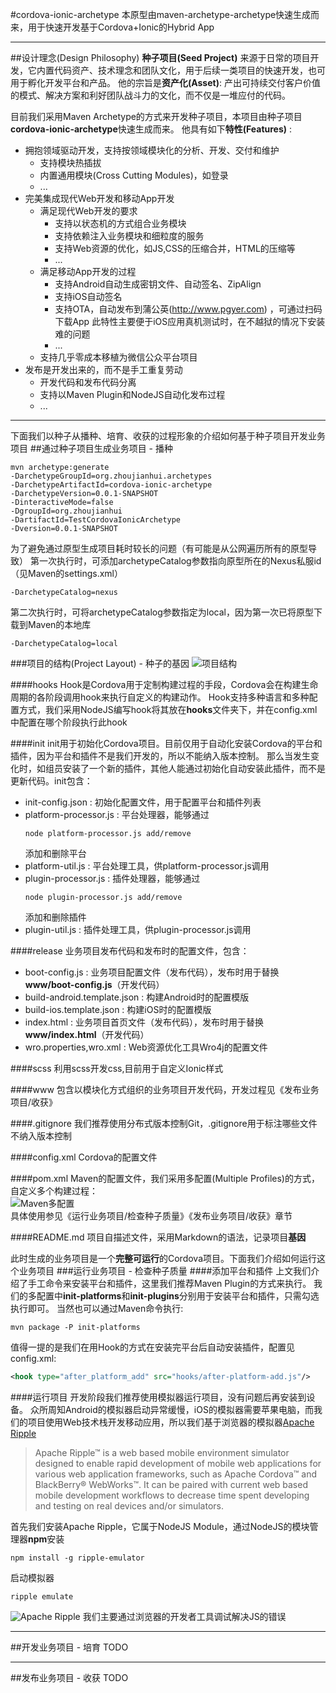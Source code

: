#cordova-ionic-archetype
本原型由maven-archetype-archetype快速生成而来，用于快速开发基于Cordova+Ionic的Hybrid App

---

##设计理念(Design Philosophy)
**种子项目(Seed Project)** 来源于日常的项目开发，它内置代码资产、技术理念和团队文化，用于后续一类项目的快速开发，也可用于孵化开发平台和产品。
他的宗旨是**资产化(Asset)**: 产出可持续交付客户价值的模式、解决方案和利好团队战斗力的文化，而不仅是一堆应付的代码。

目前我们采用Maven Archetype的方式来开发种子项目，本项目由种子项目**cordova-ionic-archetype**快速生成而来。
他具有如下**特性(Features)** : 

- 拥抱领域驱动开发，支持按领域模块化的分析、开发、交付和维护
    - 支持模块热插拔
    - 内置通用模块(Cross Cutting Modules)，如登录
    - ...
- 完美集成现代Web开发和移动App开发    
    - 满足现代Web开发的要求
        - 支持以状态机的方式组合业务模块
        - 支持依赖注入业务模块和细粒度的服务
        - 支持Web资源的优化，如JS,CSS的压缩合并，HTML的压缩等
        - ...
    - 满足移动App开发的过程
        - 支持Android自动生成密钥文件、自动签名、ZipAlign
        - 支持iOS自动签名
        - 支持OTA，自动发布到蒲公英(http://www.pgyer.com) ，可通过扫码下载App
          此特性主要便于iOS应用真机测试时，在不越狱的情况下安装难的问题
        - ...  
    - 支持几乎零成本移植为微信公众平台项目 
- 发布是开发出来的，而不是手工重复劳动
    - 开发代码和发布代码分离
    - 支持以Maven Plugin和NodeJS自动化发布过程
    - ...

---

下面我们以种子从播种、培育、收获的过程形象的介绍如何基于种子项目开发业务项目
##通过种子项目生成业务项目 - 播种
```
mvn archetype:generate 
-DarchetypeGroupId=org.zhoujianhui.archetypes
-DarchetypeArtifactId=cordova-ionic-archetype
-DarchetypeVersion=0.0.1-SNAPSHOT
-DinteractiveMode=false 
-DgroupId=org.zhoujianhui
-DartifactId=TestCordovaIonicArchetype
-Dversion=0.0.1-SNAPSHOT 
```

为了避免通过原型生成项目耗时较长的问题（有可能是从公网遍历所有的原型导致）
第一次执行时，可添加archetypeCatalog参数指向原型所在的Nexus私服id（见Maven的settings.xml）
```
-DarchetypeCatalog=nexus
```

第二次执行时，可将archetypeCatalog参数指定为local，因为第一次已将原型下载到Maven的本地库
```
-DarchetypeCatalog=local
```

###项目的结构(Project Layout) - 种子的基因
![项目结构](http://zhoujianhui.bitbucket.org/maven-archetype/cordova-ionic-archetype-layout.png)

####hooks
Hook是Cordova用于定制构建过程的手段，Cordova会在构建生命周期的各阶段调用hook来执行自定义的构建动作。
Hook支持多种语言和多种配置方式，我们采用NodeJS编写hook将其放在**hooks**文件夹下，并在config.xml中配置在哪个阶段执行此hook

####init
init用于初始化Cordova项目。目前仅用于自动化安装Cordova的平台和插件，因为平台和插件不是我们开发的，所以不能纳入版本控制。
那么当发生变化时，如组员安装了一个新的插件，其他人能通过初始化自动安装此插件，而不是更新代码。init包含：

- init-config.json : 初始化配置文件，用于配置平台和插件列表
- platform-processor.js : 平台处理器，能够通过
  ```
  node platform-processor.js add/remove
  ```
  添加和删除平台
- platform-util.js : 平台处理工具，供platform-processor.js调用
- plugin-processor.js : 插件处理器，能够通过
  ```
  node plugin-processor.js add/remove
  ```
  添加和删除插件
- plugin-util.js : 插件处理工具，供plugin-processor.js调用  

####release
业务项目发布代码和发布时的配置文件，包含：

- boot-config.js : 业务项目配置文件（发布代码），发布时用于替换**www/boot-config.js**（开发代码）
- build-android.template.json : 构建Android时的配置模版
- build-ios.template.json : 构建iOS时的配置模版
- index.html : 业务项目首页文件（发布代码），发布时用于替换**www/index.html**（开发代码）
- wro.properties,wro.xml : Web资源优化工具Wro4j的配置文件

####scss
利用scss开发css,目前用于自定义Ionic样式

####www
包含以模块化方式组织的业务项目开发代码，开发过程见《发布业务项目/收获》

####.gitignore
我们推荐使用分布式版本控制Git，.gitignore用于标注哪些文件不纳入版本控制

####config.xml
Cordova的配置文件

####pom.xml
Maven的配置文件，我们采用多配置(Multiple Profiles)的方式，自定义多个构建过程：  
![Maven多配置](http://zhoujianhui.bitbucket.org/maven-archetype/cordova-ionic-archetype-multiple-profiles.png)    
具体使用参见《运行业务项目/检查种子质量》《发布业务项目/收获》章节

####README.md
项目自描述文件，采用Markdown的语法，记录项目**基因**

此时生成的业务项目是一个**完整可运行**的Cordova项目。下面我们介绍如何运行这个业务项目
###运行业务项目 - 检查种子质量
####添加平台和插件
上文我们介绍了手工命令来安装平台和插件，这里我们推荐Maven Plugin的方式来执行。
我们的多配置中**init-platforms**和**init-plugins**分别用于安装平台和插件，只需勾选执行即可。
当然也可以通过Maven命令执行:
```
mvn package -P init-platforms
```
值得一提的是我们在用Hook的方式在安装完平台后自动安装插件，配置见config.xml:
```xml
<hook type="after_platform_add" src="hooks/after-platform-add.js"/>
```

####运行项目
开发阶段我们推荐使用模拟器运行项目，没有问题后再安装到设备。
众所周知Android的模拟器启动异常缓慢，iOS的模拟器需要苹果电脑，而我们的项目使用Web技术栈开发移动应用，所以我们基于浏览器的模拟器[Apache Ripple](http://ripple.incubator.apache.org)
>Apache Ripple™ is a web based mobile environment simulator designed to enable rapid development of mobile web applications for various web application frameworks, such as Apache Cordova™ and BlackBerry® WebWorks™. 
>It can be paired with current web based mobile development workflows to decrease time spent developing and testing on real devices and/or simulators.

首先我们安装Apache Ripple，它属于NodeJS Module，通过NodeJS的模块管理器**npm**安装
```
npm install -g ripple-emulator
```

启动模拟器
```
ripple emulate
``` 
![Apache Ripple](http://zhoujianhui.bitbucket.org/maven-archetype/cordova-ionic-archetype-ripple.png) 
我们主要通过浏览器的开发者工具调试解决JS的错误

---

##开发业务项目 - 培育
TODO

---

##发布业务项目 - 收获
TODO

